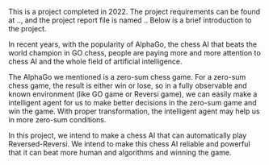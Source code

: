 This is a project completed in 2022. The project requirements can be found at .., and the project report file is named .. Below is a brief introduction to the project.

In recent years, with the popularity of AlphaGo, the chess AI that beats the world champion in GO chess, people are paying more and more attention to chess AI and the whole field of artificial intelligence.

The AlphaGo we mentioned is a zero-sum chess game. For a zero-sum chess game, the result is either win or lose, so in a fully observable and known environment (like GO game or Reversi game), we can easily make a intelligent agent for us to make better decisions in the zero-sum game and win the game. With proper transformation, the intelligent agent may help us in more zero-sum conditions.

In this project, we intend to make a chess AI that can automatically play Reversed-Reversi. We intend to make this chess AI reliable and powerful that it can beat more human and algorithms and winning the game.
